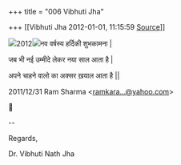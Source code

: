 +++
title = "006 Vibhuti Jha"

+++
[[Vibhuti Jha	2012-01-01, 11:15:59 [Source](https://groups.google.com/g/bvparishat/c/stiK_ZfjDVM)]]



![](https://groups.google.com/group/bvparishat/attach/5e4bd91de54f5f56/03D.gif?part=0.1)2012![](https://groups.google.com/group/bvparishat/attach/5e4bd91de54f5f56/03D.gif?part=0.1)नव वर्षस्य हर्दिकी शुभकामना \|

  

जब भी नई उम्मीदे लेकर नया साल आता है \|

अपने चाहने वालो का अक्सर ख़याल आता है \|\|

  

2011/12/31 Ram Sharma \<[ramkara...@yahoo.com]()\>



  
  

  

--  

Regards,  
  
Dr. Vibhuti Nath Jha





  

